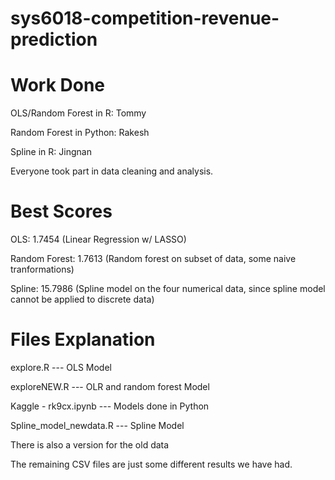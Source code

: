 # sys6018-competition-revenue-prediction

# Work Done
OLS/Random Forest in R: Tommy

Random Forest in Python: Rakesh

Spline in R: Jingnan

Everyone took part in data cleaning and analysis.

# Best Scores
OLS: 1.7454 (Linear Regression w/ LASSO)

Random Forest: 1.7613 (Random forest on subset of data, some naive tranformations)

Spline: 15.7986 (Spline model on the four numerical data, since spline model cannot be applied to discrete data)

# Files Explanation
explore.R --- OLS Model

exploreNEW.R --- OLR and random forest Model

Kaggle - rk9cx.ipynb --- Models done in Python

Spline_model_newdata.R --- Spline Model

There is also a version for the old data

The remaining CSV files are just some different results we have had.
